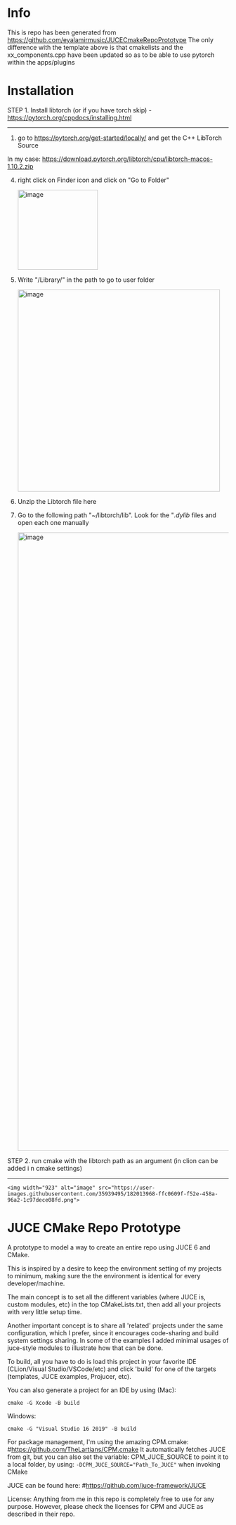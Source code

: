 

# Info
This is repo has been generated from https://github.com/eyalamirmusic/JUCECmakeRepoPrototype
The only difference with the template above is that cmakelists and the xx_components.cpp have been updated so as to be able to use pytorch within the apps/plugins

# Installation

STEP 1. Install libtorch (or if you have torch skip) - https://pytorch.org/cppdocs/installing.html

--------




1. go to https://pytorch.org/get-started/locally/ and get the C++ LibTorch Source

In my case:	https://download.pytorch.org/libtorch/cpu/libtorch-macos-1.10.2.zip

4. right click on Finder icon and click on "Go to Folder"

    <img width="182" alt="image" src="https://user-images.githubusercontent.com/35939495/182013337-4a1505b5-c50d-44dd-924d-9f54e9b4ea2c.png">

5. Write "/Library/" in the path to go to user folder

    <img width="460" alt="image" src="https://user-images.githubusercontent.com/35939495/182013369-9e9c1cd8-d70e-44d5-882f-c3f01854d46e.png">

6. Unzip the Libtorch file here

7. Go to the following path "~/libtorch/lib". Look for the "*.dylib* files and open each one manually

    <img width="1408" alt="image" src="https://user-images.githubusercontent.com/35939495/182013744-12ac339e-e01e-48a4-a247-b9873aba5e4d.png">	


STEP 2. run cmake with the libtorch path as an argument (in clion can be added i n cmake settings)

--------


	<img width="923" alt="image" src="https://user-images.githubusercontent.com/35939495/182013968-ffc0609f-f52e-458a-96a2-1c97dece08fd.png">



# JUCE CMake Repo Prototype
A prototype to model a way to create an entire repo using JUCE 6 and CMake.

This is inspired by a desire to keep the environment setting of my projects to minimum,
making sure the the environment is identical for every developer/machine.

The main concept is to set all the different variables (where JUCE is, custom modules, etc)
in the top CMakeLists.txt, then add all your projects with very little setup time.

Another important concept is to share all 'related' projects under the same configuration,
which I prefer, since it encourages code-sharing and build system settings sharing.
In some of the examples I added minimal usages of juce-style modules to illustrate how that
can be done.

To build, all you have to do is load this project in your favorite IDE
(CLion/Visual Studio/VSCode/etc)
and click 'build' for one of the targets (templates, JUCE examples, Projucer, etc).

You can also generate a project for an IDE by using (Mac):
```
cmake -G Xcode -B build
```
Windows:
```
cmake -G "Visual Studio 16 2019" -B build
```
For package management, I'm using the amazing CPM.cmake:
#https://github.com/TheLartians/CPM.cmake
It automatically fetches JUCE from git, but you can also set the variable:
CPM_JUCE_SOURCE to point it to a local folder, by using:
``-DCPM_JUCE_SOURCE="Path_To_JUCE"``
when invoking CMake

JUCE can be found here:
#https://github.com/juce-framework/JUCE

License:
Anything from me in this repo is completely free to use for any purpose.
However, please check the licenses for CPM and JUCE as described in their repo. 
